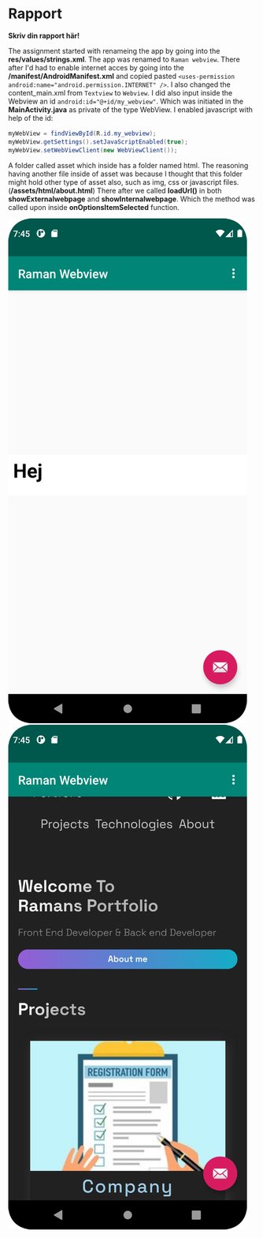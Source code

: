 
# Rapport

**Skriv din rapport här!**

The assignment started with renameing the app by going into the **res/values/strings.xml**. The app was renamed to `Raman webview`.
There after I'd had to enable internet acces by going into the **/manifest/AndroidManifest.xml** and copied pasted `<uses-permission android:name="android.permission.INTERNET" />`.
I also changed the content_main.xml from `Textview` to `Webview`. I did also input inside the Webview an id `android:id="@+id/my_webview"`. Which was initiated in the **MainActivity.java** as private of the type WebView.
I enabled javascript with help of the id:

```java
myWebView = findViewById(R.id.my_webview);
myWebView.getSettings().setJavaScriptEnabled(true);
myWebView.setWebViewClient(new WebViewClient());
```

A folder called asset which inside has a folder named html. The reasoning having another file inside of asset was because I thought that this folder might hold other type of asset also, such as img, css or javascript files. (**/assets/html/about.html**)
There after we called **loadUrl()** in both **showExternalwebpage** and **showInternalwebpage**. Which the method was called upon inside **onOptionsItemSelected** function. 


![](internalscrenshot.png)
![](externalscreenshot.png)


